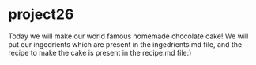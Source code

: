 # project26
Today we will make our world famous homemade chocolate cake!
We will put our ingedrients which are present in the ingedrients.md file, 
and the recipe to make the cake is present in the recipe.md file:)